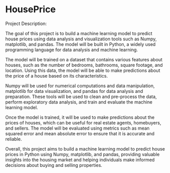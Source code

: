 # HousePrice

Project Description:

The goal of this project is to build a machine learning model to predict house prices using data analysis and visualization tools such as Numpy, matplotlib, and pandas. The model will be built in Python, a widely used programming language for data analysis and machine learning.

The model will be trained on a dataset that contains various features about houses, such as the number of bedrooms, bathrooms, square footage, and location. Using this data, the model will be able to make predictions about the price of a house based on its characteristics.

Numpy will be used for numerical computations and data manipulation, matplotlib for data visualization, and pandas for data analysis and preparation. These tools will be used to clean and pre-process the data, perform exploratory data analysis, and train and evaluate the machine learning model.

Once the model is trained, it will be used to make predictions about the prices of houses, which can be useful for real estate agents, homebuyers, and sellers. The model will be evaluated using metrics such as mean squared error and mean absolute error to ensure that it is accurate and reliable.

Overall, this project aims to build a machine learning model to predict house prices in Python using Numpy, matplotlib, and pandas, providing valuable insights into the housing market and helping individuals make informed decisions about buying and selling properties.
